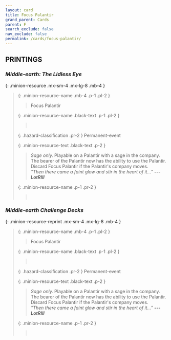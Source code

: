 ```yaml
---
layout: card
title: Focus Palantir
grand_parent: Cards
parent: F
search_exclude: false
nav_exclude: false
permalink: /cards/focus-palantir/
---
```


## PRINTINGS


### _Middle-earth: The Lidless Eye_

{: .minion-resource .mx-sm-4 .mx-lg-8 .mb-4 }
> {: .minion-resource-name .mb-4 .p-1 .pl-2 }
> > <div class="hazard-mp"></div>
> > <div class="card-name">Focus Palantir</div>
>
> {: .minion-resource-name .black-text .p-1 .pl-2 }
> > &nbsp;
>
> {: .hazard-classification .pr-2 }
> Permanent-event
>
> {: .minion-resource-text .black-text .p-2 }
> > _Sage only._ Playable on a Palantir with a sage in the company. The bearer of the Palantir now has the ability to use the Palantir. Discard Focus Palantir if the Palantir's company moves. <br>_"Then there came a faint glow and stir in the heart of it...”_ ***---LotRIII*** 
> 
> {: .minion-resource-name .p-1 .pr-2 }
> > <div class="card-shield"></div>
> > <div class="card-corruption-white">&nbsp;</div>

### _Middle-earth Challenge Decks_

{: .minion-resource-reprint .mx-sm-4 .mx-lg-8 .mb-4 }
> {: .minion-resource-name .mb-4 .p-1 .pl-2 }
> > <div class="hazard-mp"></div>
> > <div class="card-name">Focus Palantir</div>
>
> {: .minion-resource-name .black-text .p-1 .pl-2 }
> > &nbsp;
>
> {: .hazard-classification .pr-2 }
> Permanent-event
>
> {: .minion-resource-text .black-text .p-2 }
> > _Sage only._ Playable on a Palantir with a sage in the company. The bearer of the Palantir now has the ability to use the Palantir. Discard Focus Palantir if the Palantir's company moves. <br>_"Then there came a faint glow and stir in the heart of it...”_ ***---LotRIII*** 
> 
> {: .minion-resource-name .p-1 .pr-2 }
> > <div class="card-shield"></div>
> > <div class="card-corruption-white">&nbsp;</div>
